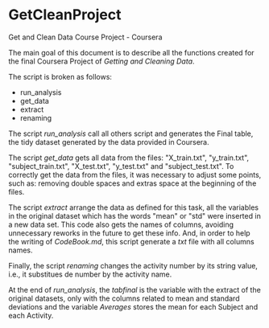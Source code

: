 # GetCleanProject
Get and Clean Data Course Project - Coursera

The main goal of this document is to describe all the functions created for the final Coursera Project of _Getting and Cleaning Data_.

The script is broken as follows:
* run_analysis
* get_data
* extract
* renaming

The script *run_analysis* call all others script and generates the Final table, the tidy dataset generated by the data provided in Coursera.

The script *get_data* gets all data from the files: "X_train.txt", "y_train.txt", "subject_train.txt", "X_test.txt", "y_test.txt" and "subject_test.txt". To correctly get the data from the files, it was necessary to adjust some points, such as: removing double spaces and extras space at the beginning of the files.

The script *extract* arrange the data as defined for this task, all the variables in the original dataset which has the words "mean" or "std" were inserted in a new data set. This code also gets the names of columns, avoiding unnecessary reworks in the future to get these info. And, in order to help the writing of *CodeBook.md*, this script generate a *txt* file with all columns names.

Finally, the script *renaming* changes the activity number by its string value, i.e., it substitues de number by the activity name.

At the end of *run_analysis*, the *tabfinal* is the variable with the extract of the original datasets, only with the columns related to mean and standard deviations and the variable *Averages* stores the mean for each Subject and each Activity.
